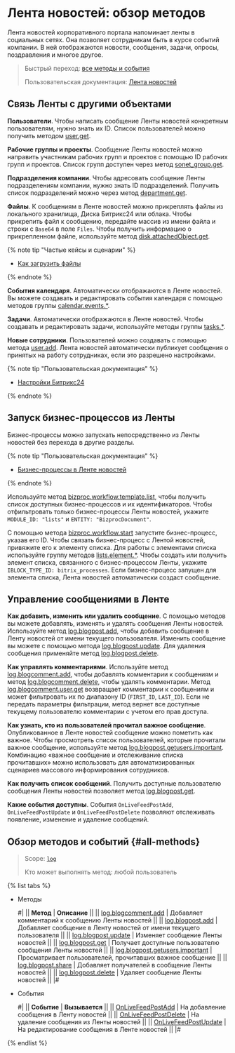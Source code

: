 # Лента новостей: обзор методов

Лента новостей корпоративного портала напоминает ленты в социальных сетях. Она позволяет сотрудникам быть в курсе событий компании. В ней отображаются новости, сообщения, задачи, опросы, поздравления и многое другое.

> Быстрый переход: [все методы и события](#all-methods)
>
> Пользовательская документация: [Лента новостей](https://helpdesk.bitrix24.ru/section/108537/)

## Связь Ленты с другими объектами

**Пользователи**. Чтобы написать сообщение Ленты новостей конкретным пользователям, нужно знать их ID. Список пользователей можно получить методом [user.get](./../user/user-get.md).

**Рабочие группы и проекты**. Сообщение Ленты новостей можно направить участникам рабочих групп и проектов с помощью ID рабочих групп и проектов. Список групп доступен через метод [sonet_group.get](./../sonet-group/sonet-group-get.md).

**Подразделения компании**. Чтобы адресовать сообщение Ленты подразделениям компании, нужно знать ID подразделений. Получить список подразделений можно через метод [department.get](./../departments/department-get.md).

**Файлы**. К сообщениям в Ленте новостей можно прикреплять файлы из локального хранилища, Диска Битрикс24 или облака. Чтобы прикрепить файл к сообщению, передайте массив из имени файла и строки с `Base64` в поле `Files`. Чтобы получить информацию о прикрепленном файле, используйте метод [disk.attachedObject.get](./../disk/attached-object/disk-attached-object-get.md).

{% note tip "Частые кейсы и сценарии" %}

- [Как загрузить файлы](../files/how-to-upload-files.md)

{% endnote %}

**События календаря**. Автоматически отображаются в Ленте новостей. Вы можете создавать и редактировать события календаря с помощью методов группы [calendar.events.*](./../calendar/events/index.md).

**Задачи**. Автоматически отображаются  в Ленте новостей. Чтобы создавать и редактировать задачи, используйте методы группы [tasks.*](./../tasks/index.md).

**Новые сотрудники**. Пользователей можно создавать с помощью метода [user.add](./../user/user-add.md). Лента новостей автоматически публикует сообщения о принятых на работу сотрудниках, если это разрешено настройками.

{% note tip "Пользовательская документация" %}

- [Настройки Битрикс24](https://helpdesk.bitrix24.ru/open/18371844/)

{% endnote %}

## Запуск бизнес-процессов из Ленты

Бизнес-процессы можно запускать непосредственно из Ленты новостей без перехода в другие разделы.

{% note tip "Пользовательская документация" %}

- [Бизнес-процессы в Ленте новостей](https://helpdesk.bitrix24.ru/open/1312890/)

{% endnote %}

Используйте метод [bizproc.workflow.template.list](./../bizproc/template/bizproc-workflow-template-list.md), чтобы получить список доступных бизнес-процессов и их идентификаторов. Чтобы отфильтровать только бизнес-процессы Ленты новостей, укажите `MODULE_ID: "lists"` и `ENTITY: "BizprocDocument"`.

С помощью метода [bizproc.workflow.start](./../bizproc/bizproc-workflow-start.md) запустите бизнес-процесс, указав его ID. Чтобы связать бизнес-процесс с Лентой новостей, привяжите его к элементу списка. Для работы с элементами списка используйте группу методов [lists.element.*](./../lists/elements/index.md). Чтобы создать или получить элемент списка, связанного с бизнес-процессом Ленты, укажите `IBLOCK_TYPE_ID: bitrix_processes`. Если бизнес-процесс запущен для элемента списка, Лента новостей автоматически создаст сообщение.

## **Управление сообщениями в Ленте**

**Как добавить, изменить или удалить сообщение**. С помощью методов  вы можете добавлять, изменять и удалять сообщения Ленты новостей. Используйте метод [log.blogpost.add](./../log/log-blogpost-add.md), чтобы добавить сообщение в Ленту новостей от имени текущего пользователя. Изменить сообщение вы можете с помощью метода [log.blogpost.update](./../log/log-blogpost-update.md). Для удаления сообщения применяйте метод [log.blogpost.delete](./../log/log-blogpost-delete.md).

**Как управлять комментариями**. Используйте метод [log.blogcomment.add](./../log/log-blogcomment-add.md), чтобы добавлять комментарии к сообщениям и метод [log.blogcomment.delete](./../log/log-blogcomment-add.md), чтобы удалять комментарии. Метод [log.blogcomment.user.get](./../log/log-blogcomment-add.md) возвращает комментарии к сообщениям и может фильтровать их по диапазону ID (`FIRST_ID`, `LAST_ID`). Если не передать параметры фильтрации, метод вернет все доступные текущему пользователю комментарии с учетом его прав доступа.

**Как узнать, кто из пользователей прочитал важное сообщение**. Опубликованное в Ленте новостей сообщение можно пометить как важное. Чтобы просмотреть список пользователей, которые прочитали важное сообщение, используйте метод [log.blogpost.getusers.important](./log-blogpost-getusers-important.md). Комбинацию «важное сообщение и отслеживание списка прочитавших» можно использовать для автоматизированных сценариев массового информирования сотрудников.

**Как получить список сообщений**. Получить доступные пользователю сообщения Ленты новостей позволяет метод [log.blogpost.get](./log-blogpost-get.md).

**Какие события доступны**. События `OnLiveFeedPostAdd`, `OnLiveFeedPostUpdate` и `OnLiveFeedPostDelete` позволяют отслеживать появление, изменение и удаление сообщений.

## Обзор методов и событий {#all-methods}

> Scope: [`log`](../scopes/permissions.md)
> 
> Кто может выполнять метод: любой пользователь

{% list tabs %}

- Методы

    #|
    || **Метод** | **Описание** ||
    || [log.blogcomment.add](./log-blogcomment-add.md) | Добавляет комментарий к сообщению Ленты новостей ||
    || [log.blogpost.add](./log-blogpost-add.md) | Добавляет сообщение в Ленту новостей от имени текущего пользователя ||
    || [log.blogpost.update](./log-blogpost-update.md) | Изменяет сообщение Ленты новостей ||
    || [log.blogpost.get](./log-blogpost-get.md) | Получает доступные пользователю сообщения Ленты новостей ||
    || [log.blogpost.getusers.important](./log-blogpost-getusers-important.md) | Просматривает пользователей, прочитавших важное сообщение ||
    || [log.blogpost.share](./log-blogpost-share.md) | Добавляет получателей в сообщение Ленты новостей ||
    || [log.blogpost.delete](./log-blogpost-delete.md) | Удаляет сообщение Ленты новостей ||
    |#

- События

    #|
    || **Событие** | **Вызывается** ||
    || [OnLiveFeedPostAdd](./events/on-live-feed-post-add.md) | На добавление сообщения в Ленту новостей ||
    || [OnLiveFeedPostDelete](./events/on-live-feed-post-delete.md) | На удаление сообщения из Ленты новостей ||
    || [OnLiveFeedPostUpdate](./events/on-live-feed-post-update.md) | На редактирование сообщения в Ленте новостей ||
    |#

{% endlist %}